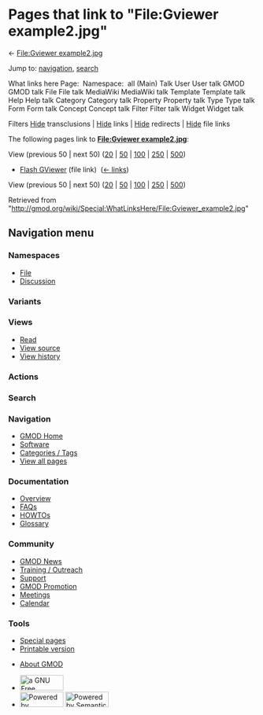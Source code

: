 <div id="mw-page-base" class="noprint">

</div>

<div id="mw-head-base" class="noprint">

</div>

<div id="content" class="mw-body" role="main">

<span id="top"></span>

<div id="mw-js-message" style="display:none;">

</div>



# <span dir="auto">Pages that link to "File:Gviewer example2.jpg"</span>

<div id="bodyContent">

<div id="contentSub">

← [File:Gviewer
example2.jpg](/wiki/File:Gviewer_example2.jpg "File:Gviewer example2.jpg")

</div>

<div id="jump-to-nav" class="mw-jump">

Jump to: [navigation](#mw-navigation), [search](#p-search)

</div>

<div id="mw-content-text">

What links here Page:  Namespace:  all (Main) Talk User User talk GMOD
GMOD talk File File talk MediaWiki MediaWiki talk Template Template talk
Help Help talk Category Category talk Property Property talk Type Type
talk Form Form talk Concept Concept talk Filter Filter talk Widget
Widget talk

Filters
[Hide](/mediawiki/index.php?title=Special:WhatLinksHere/File:Gviewer_example2.jpg&hidetrans=1 "Special:WhatLinksHere/File:Gviewer example2.jpg")
transclusions \|
[Hide](/mediawiki/index.php?title=Special:WhatLinksHere/File:Gviewer_example2.jpg&hidelinks=1 "Special:WhatLinksHere/File:Gviewer example2.jpg")
links \|
[Hide](/mediawiki/index.php?title=Special:WhatLinksHere/File:Gviewer_example2.jpg&hideredirs=1 "Special:WhatLinksHere/File:Gviewer example2.jpg")
redirects \|
[Hide](/mediawiki/index.php?title=Special:WhatLinksHere/File:Gviewer_example2.jpg&hideimages=1 "Special:WhatLinksHere/File:Gviewer example2.jpg")
file links

The following pages link to **[File:Gviewer
example2.jpg](/wiki/File:Gviewer_example2.jpg "File:Gviewer example2.jpg")**:

View (previous 50 \| next 50)
([20](/mediawiki/index.php?title=Special:WhatLinksHere/File:Gviewer_example2.jpg&limit=20 "Special:WhatLinksHere/File:Gviewer example2.jpg")
\|
[50](/mediawiki/index.php?title=Special:WhatLinksHere/File:Gviewer_example2.jpg&limit=50 "Special:WhatLinksHere/File:Gviewer example2.jpg")
\|
[100](/mediawiki/index.php?title=Special:WhatLinksHere/File:Gviewer_example2.jpg&limit=100 "Special:WhatLinksHere/File:Gviewer example2.jpg")
\|
[250](/mediawiki/index.php?title=Special:WhatLinksHere/File:Gviewer_example2.jpg&limit=250 "Special:WhatLinksHere/File:Gviewer example2.jpg")
\|
[500](/mediawiki/index.php?title=Special:WhatLinksHere/File:Gviewer_example2.jpg&limit=500 "Special:WhatLinksHere/File:Gviewer example2.jpg"))

- [Flash GViewer](/wiki/Flash_GViewer "Flash GViewer") (file link) ‎
  <span class="mw-whatlinkshere-tools">([←
  links](/mediawiki/index.php?title=Special:WhatLinksHere&target=Flash+GViewer "Special:WhatLinksHere"))</span>

View (previous 50 \| next 50)
([20](/mediawiki/index.php?title=Special:WhatLinksHere/File:Gviewer_example2.jpg&limit=20 "Special:WhatLinksHere/File:Gviewer example2.jpg")
\|
[50](/mediawiki/index.php?title=Special:WhatLinksHere/File:Gviewer_example2.jpg&limit=50 "Special:WhatLinksHere/File:Gviewer example2.jpg")
\|
[100](/mediawiki/index.php?title=Special:WhatLinksHere/File:Gviewer_example2.jpg&limit=100 "Special:WhatLinksHere/File:Gviewer example2.jpg")
\|
[250](/mediawiki/index.php?title=Special:WhatLinksHere/File:Gviewer_example2.jpg&limit=250 "Special:WhatLinksHere/File:Gviewer example2.jpg")
\|
[500](/mediawiki/index.php?title=Special:WhatLinksHere/File:Gviewer_example2.jpg&limit=500 "Special:WhatLinksHere/File:Gviewer example2.jpg"))

</div>

<div class="printfooter">

Retrieved from
"<http://gmod.org/wiki/Special:WhatLinksHere/File:Gviewer_example2.jpg>"

</div>

<div id="catlinks" class="catlinks catlinks-allhidden">

</div>

<div class="visualClear">

</div>

</div>

</div>

<div id="mw-navigation">

## Navigation menu

<div id="mw-head">



<div id="left-navigation">

<div id="p-namespaces" class="vectorTabs" role="navigation"
aria-labelledby="p-namespaces-label">

### Namespaces

- <span id="ca-nstab-image"><a href="/wiki/File:Gviewer_example2.jpg" accesskey="c"
  title="View the file page [c]">File</a></span>
- <span id="ca-talk"><a
  href="/mediawiki/index.php?title=File_talk:Gviewer_example2.jpg&amp;action=edit&amp;redlink=1"
  accesskey="t"
  title="Discussion about the content page [t]">Discussion</a></span>

</div>

<div id="p-variants" class="vectorMenu emptyPortlet" role="navigation"
aria-labelledby="p-variants-label">

### 

### Variants[](#)

<div class="menu">

</div>

</div>

</div>

<div id="right-navigation">

<div id="p-views" class="vectorTabs" role="navigation"
aria-labelledby="p-views-label">

### Views

- <span id="ca-view">[Read](/wiki/File:Gviewer_example2.jpg)</span>
- <span id="ca-viewsource"><a
  href="/mediawiki/index.php?title=File:Gviewer_example2.jpg&amp;action=edit"
  accesskey="e" title="This page is protected.
  You can view its source [e]">View source</a></span>
- <span id="ca-history"><a
  href="/mediawiki/index.php?title=File:Gviewer_example2.jpg&amp;action=history"
  accesskey="h" title="Past revisions of this page [h]">View history</a></span>

</div>

<div id="p-cactions" class="vectorMenu emptyPortlet" role="navigation"
aria-labelledby="p-cactions-label">

### Actions[](#)

<div class="menu">

</div>

</div>

<div id="p-search" role="search">

### Search

<div id="simpleSearch">

</div>

</div>

</div>

</div>

<div id="mw-panel">

<div id="p-logo" role="banner">

<a href="/wiki/Main_Page"
style="background-image: url(http://gmod.org/images/GMOD-cogs.png);"
title="Visit the main page"></a>

</div>

<div id="p-Navigation" class="portal" role="navigation"
aria-labelledby="p-Navigation-label">

### Navigation

<div class="body">

- <span id="n-GMOD-Home">[GMOD Home](/wiki/Main_Page)</span>
- <span id="n-Software">[Software](/wiki/GMOD_Components)</span>
- <span id="n-Categories-.2F-Tags">[Categories /
  Tags](/wiki/Categories)</span>
- <span id="n-View-all-pages">[View all
  pages](/wiki/Special:AllPages)</span>

</div>

</div>

<div id="p-Documentation" class="portal" role="navigation"
aria-labelledby="p-Documentation-label">

### Documentation

<div class="body">

- <span id="n-Overview">[Overview](/wiki/Overview)</span>
- <span id="n-FAQs">[FAQs](/wiki/Category:FAQ)</span>
- <span id="n-HOWTOs">[HOWTOs](/wiki/Category:HOWTO)</span>
- <span id="n-Glossary">[Glossary](/wiki/Glossary)</span>

</div>

</div>

<div id="p-Community" class="portal" role="navigation"
aria-labelledby="p-Community-label">

### Community

<div class="body">

- <span id="n-GMOD-News">[GMOD News](/wiki/GMOD_News)</span>
- <span id="n-Training-.2F-Outreach">[Training /
  Outreach](/wiki/Training_and_Outreach)</span>
- <span id="n-Support">[Support](/wiki/Support)</span>
- <span id="n-GMOD-Promotion">[GMOD
  Promotion](/wiki/GMOD_Promotion)</span>
- <span id="n-Meetings">[Meetings](/wiki/Meetings)</span>
- <span id="n-Calendar">[Calendar](/wiki/Calendar)</span>

</div>

</div>

<div id="p-tb" class="portal" role="navigation"
aria-labelledby="p-tb-label">

### Tools

<div class="body">

- <span id="t-specialpages"><a href="/wiki/Special:SpecialPages" accesskey="q"
  title="A list of all special pages [q]">Special pages</a></span>
- <span id="t-print"><a
  href="/mediawiki/index.php?title=Special:WhatLinksHere/File:Gviewer_example2.jpg&amp;printable=yes"
  rel="alternate" accesskey="p"
  title="Printable version of this page [p]">Printable version</a></span>

</div>

</div>

</div>

</div>

<div id="footer" role="contentinfo">

- <span id="footer-places-about">[About
  GMOD](/wiki/GMOD:About "GMOD:About")</span>

<!-- -->

- <span id="footer-copyrightico">[<img src="http://www.gnu.org/graphics/gfdl-logo-small.png" width="88"
  height="31" alt="a GNU Free Documentation License" />](http://www.gnu.org/licenses/fdl-1.3.html)</span>
- <span id="footer-poweredbyico">[<img src="/mediawiki/skins/common/images/poweredby_mediawiki_88x31.png"
  width="88" height="31" alt="Powered by MediaWiki" />](//www.mediawiki.org/)
  [<img
  src="/mediawiki/extensions/SemanticMediaWiki/includes/../resources/images/smw_button.png"
  width="88" height="31" alt="Powered by Semantic MediaWiki" />](https://www.semantic-mediawiki.org/wiki/Semantic_MediaWiki)</span>

<div style="clear:both">

</div>

</div>
